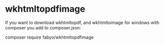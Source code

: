 # wkhtmltopdfimage
If you want to download wkhtmltopdf, and wkhtmltoimage for windows with composer you add to composer.json:

composer require fabyo/wkhtmltopdfimage